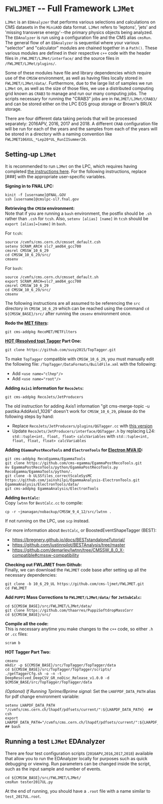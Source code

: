 # `FWLJMET` -- Full Framework `LJMet`
`LJMet` is an `EDAnalyzer` that performs various selections and calculations on CMS datasets in the `MiniAOD` data format. `LJMet` refers to 'leptons', 'jets' and 'missing transverse energy'--the primary physics objects being analyzed. The `EDAnalyzer` is run using a configuration file and the CMS alias `cmsRun`. The general flow of an `EDAnalyzer` is sequential where your various "selector" and "calculator" modules are chained together in a `Path()`. These various modules are defined in their respective `c++` code with the header files in `/FWLJMET/LJMet/interface/` and the source files in `/FWLJMET/LJMet/plugins/`. 

Some of these modules have file and library dependencies which require use of the `CMSSW` environment, as well as having files locally stored in `FWLJMET/LJMet/data/`. Furthermore, due to the large list of samples we run `LJMet` on, as well as the size of those files, we use a distributed computing grid known as `CRAB3` to manage and run our many computing jobs. The scripts necessary for running the "CRAB3" jobs are in `FWLJMET/LJMet/CRAB3/` and can be stored either on the LPC EOS group storage or Brown's BRUX storage. 

There are four different data taking periods that will be processed separately: 2016APV, 2016, 2017 and 2018. A different `CRAB` configuration file will be run for each of the years and the samples from each of the years will be stored in a directory with a naming convention like `FWLJMET106XUL_*Lep20*UL_RunIISummer20`.

## Setting-up `LJMet`  
It is recommended to run `LJMet` on the LPC, which requires having completed [the instructions here](https://uscms.org/uscms_at_work/computing/getstarted/uaf.shtml). For the following instructions, replace [###] with the appropriate user-specific variables.

__Signing in to FNAL LPC:__	

	kinit -f [username]@FNAL.GOV
	ssh [username]@cmslpc-sl7.fnal.gov

__Retrieving the `CMSSW` environment:__  
Note that if you are running a `bash` environment, the postfix should be `.sh` rather than `.csh` for `tcsh`. Also, `setenv [alias] [name]` in `tcsh` should be `export [alias]=[name]` in `bash`.

For `tcsh`:

	source /cvmfs/cms.cern.ch/cmsset_default.csh
	setenv SCRAM_ARCH slc7_amd64_gcc700
	cmsrel CMSSW_10_6_29
	cd CMSSW_10_6_29/src/
	cmsenv

For `bash`:

	source /cvmfs/cms.cern.ch/cmsset_default.sh
	export SCRAM_ARCH=slc7_amd64_gcc700
	cmsrel CMSSW_10_6_29
	cd CMSSW_10_6_29/src/
	cmsenv
	
The following instructions are all assumed to be referencing the `src` directory in `CMSSW_10_6_29` which can be reached using the command `cd ${CMSSW_BASE}/src/` after running the `cmsenv` environment once.
	
__Redo the [MET filters](https://twiki.cern.ch/twiki/bin/viewauth/CMS/MissingETOptionalFiltersRun2):__
	
	git cms-addpkg RecoMET/METFilters

__[HOT (Resolved top) Tagger](https://github.com/susy2015/TopTagger/tree/master/TopTagger#instructions-for-saving-tagger-results-to-nanoaod-with-cmssw_9_4_11) Part One:__

	git clone https://github.com/susy2015/TopTagger.git
	
To make `TopTagger` compatible with `CMSSW_10_6_29`, you must manually edit the following file: `/TopTagger/DataFormats/BuildFile.xml` with the following:
* Add `<use name="clhep"/>`
* Add `<use name="root"/>`
	
__Adding `Axis1` information for `RecoJets`:__

	git cms-addpkg RecoJets/JetProducers

The old instruction for adding Axis1 information "git cms-merge-topic -u pastika:AddAxis1_1026" doesn't work for `CMSSW_10_6_29`, please do the following steps by hand:
* Replace `RecoJets/JetProducers/plugins/QGTagger.cc` with [this version](https://github.com/jingyuluo/QG_SA/blob/master/QGTagger.cc)
* Update `RecoJets/JetProducers/interface/QGTagger.h` by replacing L24: `std::tuple<int, float, float> calcVariables` with `std::tuple<int, float, float, float> calcVariables`

__Adding `EGammaPostRecoTools` and `ElectronTools` for [Electron MVA ID](https://twiki.cern.ch/twiki/bin/view/CMS/EgammaMiniAODV2):__

	git cms-addpkg RecoEgamma/EgammaTools
	git clone https://github.com/cms-egamma/EgammaPostRecoTools.git
	mv EgammaPostRecoTools/python/EgammaPostRecoTools.py RecoEgamma/EgammaTools/python/.
	git clone -b ULSSfiles_correctScaleSysMC https://github.com/jainshilpi/EgammaAnalysis-ElectronTools.git EgammaAnalysis/ElectronTools/data/
	git cms-addpkg EgammaAnalysis/ElectronTools

__Adding `BestCalc`:__  
Copy `lwtnn` for `BestCalc.cc` to compile:

	cp -r ~jmanagan/nobackup/CMSSW_9_4_12/src/lwtnn .
	
If not running on the LPC, use `scp` instead. 

For more information about `BestCalc`, or BoostedEventShapeTagger (BEST):
* https://bregnery.github.io/docs/BESTstandaloneTutorial/
* https://github.com/justinrpilot/BESTAnalysis/tree/master
* https://github.com/demarley/lwtnn/tree/CMSSW_8_0_X-compatible#cmssw-compatibility

__Checking out FWLJMET from Github:__  
Finally, we can download the `FWLJMET` code base after setting up all the necessary dependencies:

	git clone -b 10_6_29_UL https://github.com/cms-ljmet/FWLJMET.git
	cd FWLJMET

__Add `PUPPI` Mass Corrections to `FWLJMET/LJMet/data/` for `JetSubCalc`:__  

	cd ${CMSSW_BASE}/src/FWLJMET/LJMet/data/
	git clone https://github.com/thaarres/PuppiSoftdropMassCorr
	cd ${CMSSW_BASE}/src/

__Compile all the code:__  
This is necessary anytime you make changes to the `c++` code, so either `.h` or `.cc` files:

	scram b

__HOT Tagger Part Two:__  

	cmsenv
	mkdir -p ${CMSSW_BASE}/src/TopTagger/TopTagger/data
	cd ${CMSSW_BASE}/src/TopTagger/TopTagger/scripts/
	./getTaggerCfg.sh -o -n -t DeepResolved_DeepCSV_GR_noDisc_Release_v1.0.0 -d $CMSSW_BASE/src/TopTagger/TopTagger/data

_(Optional) If Running Tprime/Bprime signal:_
Set the `LHAFPDF_DATA_PATH` alias for pdf change environment variable:

	setenv LHAPDF_DATA_PATH "/cvmfs/cms.cern.ch/lhapdf/pdfsets/current/":${LHAPDF_DATA_PATH}  ## csh
	export LHAPDF_DATA_PATH="/cvmfs/cms.cern.ch/lhapdf/pdfsets/current/":${LHAPDF_DATA_PATH}  ## bash


## Running a test `LJMet` EDAnalyzer
There are four test configuration scripts (`2016APV`,`2016`,`2017`,`2018`) available that allow you to run the EDAnalyzer locally for purposes such as quick debugging or viewing. Run parameters can be changed inside the script, such as the input sample and number of events. 

    cd ${CMSSW_BASE}/src/FWLJMET/LJMet/
    cmsRun tester2017UL.py 

At the end of running, you should have a `.root` file with a name similar to `test_2017UL.root`.
